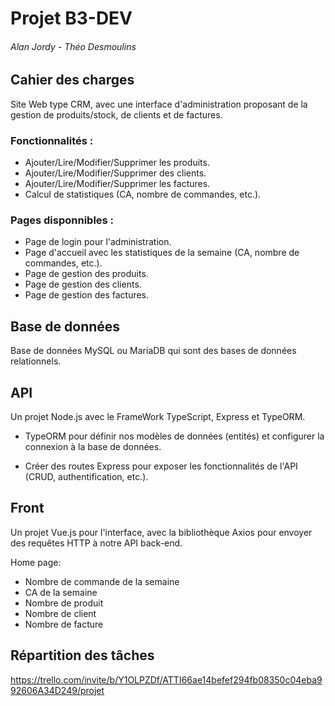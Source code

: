 # Projet B3-DEV

###### Alan Jordy - Théo Desmoulins

## Cahier des charges

Site Web type CRM, avec une interface d'administration proposant de la gestion de produits/stock, de clients et de factures.

### Fonctionnalités :

- Ajouter/Lire/Modifier/Supprimer les produits.
- Ajouter/Lire/Modifier/Supprimer des clients.
- Ajouter/Lire/Modifier/Supprimer les factures.
- Calcul de statistiques (CA, nombre de commandes, etc.).

### Pages disponnibles :

- Page de login pour l'administration.
- Page d'accueil avec les statistiques de la semaine (CA, nombre de commandes, etc.).
- Page de gestion des produits.
- Page de gestion des clients.
- Page de gestion des factures.


## Base de données
Base de données MySQL ou MariaDB qui sont des bases de données relationnels.

## API
Un projet Node.js avec le FrameWork TypeScript, Express et TypeORM.

- TypeORM pour définir nos modèles de données (entités) et configurer la connexion à la base de données.

- Créer des routes Express pour exposer les fonctionnalités de l'API (CRUD, authentification, etc.).

## Front
Un projet Vue.js pour l'interface, avec la bibliothèque Axios pour envoyer des requêtes HTTP à notre API back-end.

Home page: 
- Nombre de commande de la semaine 
- CA de la semaine
- Nombre de produit
- Nombre de client
- Nombre de facture

## Répartition  des tâches

https://trello.com/invite/b/Y1OLPZDf/ATTI66ae14befef294fb08350c04eba992606A34D249/projet